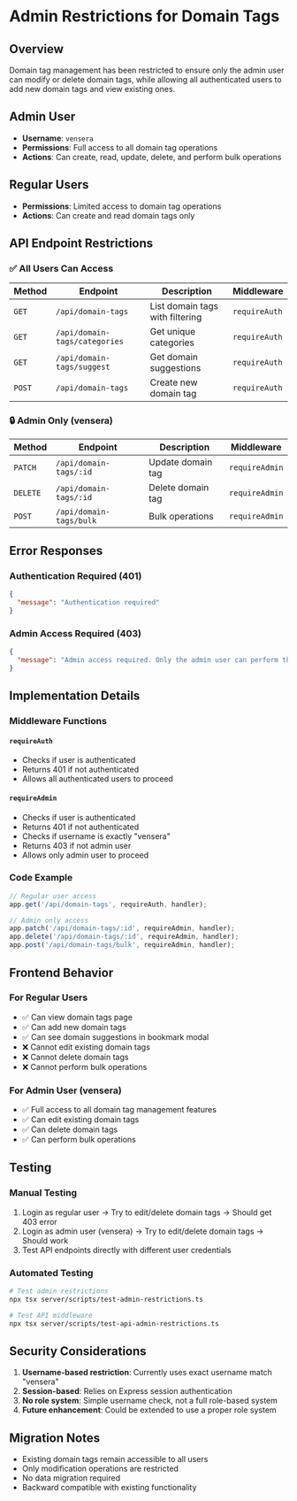 # Admin Restrictions for Domain Tags

## Overview

Domain tag management has been restricted to ensure only the admin user can modify or delete domain tags, while allowing all authenticated users to add new domain tags and view existing ones.

## Admin User

- **Username**: `vensera`
- **Permissions**: Full access to all domain tag operations
- **Actions**: Can create, read, update, delete, and perform bulk operations

## Regular Users

- **Permissions**: Limited access to domain tag operations
- **Actions**: Can create and read domain tags only

## API Endpoint Restrictions

### ✅ All Users Can Access

| Method | Endpoint                      | Description                     | Middleware    |
| ------ | ----------------------------- | ------------------------------- | ------------- |
| `GET`  | `/api/domain-tags`            | List domain tags with filtering | `requireAuth` |
| `GET`  | `/api/domain-tags/categories` | Get unique categories           | `requireAuth` |
| `GET`  | `/api/domain-tags/suggest`    | Get domain suggestions          | `requireAuth` |
| `POST` | `/api/domain-tags`            | Create new domain tag           | `requireAuth` |

### 🔒 Admin Only (vensera)

| Method   | Endpoint                | Description       | Middleware     |
| -------- | ----------------------- | ----------------- | -------------- |
| `PATCH`  | `/api/domain-tags/:id`  | Update domain tag | `requireAdmin` |
| `DELETE` | `/api/domain-tags/:id`  | Delete domain tag | `requireAdmin` |
| `POST`   | `/api/domain-tags/bulk` | Bulk operations   | `requireAdmin` |

## Error Responses

### Authentication Required (401)

```json
{
  "message": "Authentication required"
}
```

### Admin Access Required (403)

```json
{
  "message": "Admin access required. Only the admin user can perform this action."
}
```

## Implementation Details

### Middleware Functions

#### `requireAuth`

- Checks if user is authenticated
- Returns 401 if not authenticated
- Allows all authenticated users to proceed

#### `requireAdmin`

- Checks if user is authenticated
- Returns 401 if not authenticated
- Checks if username is exactly "vensera"
- Returns 403 if not admin user
- Allows only admin user to proceed

### Code Example

```typescript
// Regular user access
app.get('/api/domain-tags', requireAuth, handler);

// Admin only access
app.patch('/api/domain-tags/:id', requireAdmin, handler);
app.delete('/api/domain-tags/:id', requireAdmin, handler);
app.post('/api/domain-tags/bulk', requireAdmin, handler);
```

## Frontend Behavior

### For Regular Users

- ✅ Can view domain tags page
- ✅ Can add new domain tags
- ✅ Can see domain suggestions in bookmark modal
- ❌ Cannot edit existing domain tags
- ❌ Cannot delete domain tags
- ❌ Cannot perform bulk operations

### For Admin User (vensera)

- ✅ Full access to all domain tag management features
- ✅ Can edit existing domain tags
- ✅ Can delete domain tags
- ✅ Can perform bulk operations

## Testing

### Manual Testing

1. Login as regular user → Try to edit/delete domain tags → Should get 403 error
2. Login as admin user (vensera) → Try to edit/delete domain tags → Should work
3. Test API endpoints directly with different user credentials

### Automated Testing

```bash
# Test admin restrictions
npx tsx server/scripts/test-admin-restrictions.ts

# Test API middleware
npx tsx server/scripts/test-api-admin-restrictions.ts
```

## Security Considerations

1. **Username-based restriction**: Currently uses exact username match "vensera"
2. **Session-based**: Relies on Express session authentication
3. **No role system**: Simple username check, not a full role-based system
4. **Future enhancement**: Could be extended to use a proper role system

## Migration Notes

- Existing domain tags remain accessible to all users
- Only modification operations are restricted
- No data migration required
- Backward compatible with existing functionality
